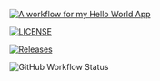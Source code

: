 [![A workflow for my Hello World App](https://github.com/KhinChawShweYee/Sem/actions/workflows/main.yml/badge.svg)](https://github.com/KhinChawShweYee/Sem/actions/workflows/main.yml)

[![LICENSE](https://img.shields.io/github/license/KhinChawShweYee/sem.svg?style=flat-square)](https://github.com/KhinChawShweYee/Sem/blob/master/LICENSE)

[![Releases](https://img.shields.io/github/release/KhinChawShweYee/Sem/all.svg?style=flat-square)](https://github.com/KhinChawShweYee/Sem/releases)


![GitHub Workflow Status](https://img.shields.io/github/actions/workflow/status/KhinChawShweYee/sem/main.yml?branch=develop&style=flat-square)